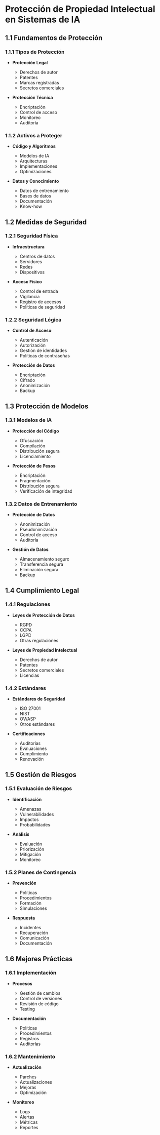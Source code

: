 # Protección de Propiedad Intelectual en Sistemas de IA

## 1.1 Fundamentos de Protección

### 1.1.1 Tipos de Protección

- **Protección Legal**

  - Derechos de autor
  - Patentes
  - Marcas registradas
  - Secretos comerciales

- **Protección Técnica**
  - Encriptación
  - Control de acceso
  - Monitoreo
  - Auditoría

### 1.1.2 Activos a Proteger

- **Código y Algoritmos**

  - Modelos de IA
  - Arquitecturas
  - Implementaciones
  - Optimizaciones

- **Datos y Conocimiento**
  - Datos de entrenamiento
  - Bases de datos
  - Documentación
  - Know-how

## 1.2 Medidas de Seguridad

### 1.2.1 Seguridad Física

- **Infraestructura**

  - Centros de datos
  - Servidores
  - Redes
  - Dispositivos

- **Acceso Físico**
  - Control de entrada
  - Vigilancia
  - Registro de accesos
  - Políticas de seguridad

### 1.2.2 Seguridad Lógica

- **Control de Acceso**

  - Autenticación
  - Autorización
  - Gestión de identidades
  - Políticas de contraseñas

- **Protección de Datos**
  - Encriptación
  - Cifrado
  - Anonimización
  - Backup

## 1.3 Protección de Modelos

### 1.3.1 Modelos de IA

- **Protección del Código**

  - Ofuscación
  - Compilación
  - Distribución segura
  - Licenciamiento

- **Protección de Pesos**
  - Encriptación
  - Fragmentación
  - Distribución segura
  - Verificación de integridad

### 1.3.2 Datos de Entrenamiento

- **Protección de Datos**

  - Anonimización
  - Pseudonimización
  - Control de acceso
  - Auditoría

- **Gestión de Datos**
  - Almacenamiento seguro
  - Transferencia segura
  - Eliminación segura
  - Backup

## 1.4 Cumplimiento Legal

### 1.4.1 Regulaciones

- **Leyes de Protección de Datos**

  - RGPD
  - CCPA
  - LGPD
  - Otras regulaciones

- **Leyes de Propiedad Intelectual**
  - Derechos de autor
  - Patentes
  - Secretos comerciales
  - Licencias

### 1.4.2 Estándares

- **Estándares de Seguridad**

  - ISO 27001
  - NIST
  - OWASP
  - Otros estándares

- **Certificaciones**
  - Auditorías
  - Evaluaciones
  - Cumplimiento
  - Renovación

## 1.5 Gestión de Riesgos

### 1.5.1 Evaluación de Riesgos

- **Identificación**

  - Amenazas
  - Vulnerabilidades
  - Impactos
  - Probabilidades

- **Análisis**
  - Evaluación
  - Priorización
  - Mitigación
  - Monitoreo

### 1.5.2 Planes de Contingencia

- **Prevención**

  - Políticas
  - Procedimientos
  - Formación
  - Simulaciones

- **Respuesta**
  - Incidentes
  - Recuperación
  - Comunicación
  - Documentación

## 1.6 Mejores Prácticas

### 1.6.1 Implementación

- **Procesos**

  - Gestión de cambios
  - Control de versiones
  - Revisión de código
  - Testing

- **Documentación**
  - Políticas
  - Procedimientos
  - Registros
  - Auditorías

### 1.6.2 Mantenimiento

- **Actualización**

  - Parches
  - Actualizaciones
  - Mejoras
  - Optimización

- **Monitoreo**
  - Logs
  - Alertas
  - Métricas
  - Reportes
